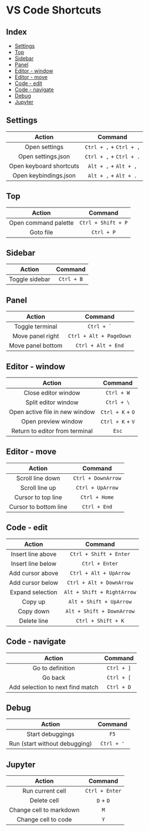 VS Code Shortcuts
=================

Index
-----
- [Settings](#settings)
- [Top](#top)
- [Sidebar](#sidebar)
- [Panel](#panel)
- [Editor - window](#editor---window)
- [Editor - move](#editor---move)
- [Code - edit](#code---edit)
- [Code - navigate](#code---navigate)
- [Debug](#debug)
- [Jupyter](#jupyter)

Settings
--------
| Action | Command |
|:------:|:-------:|
| Open settings | `Ctrl + ,` + `Ctrl + ,` |
| Open settings.json | `Ctrl + ,` + `Ctrl + .` |
| Open keyboard shortcuts | `Alt + ,` + `Alt + ,` |
| Open keybindings.json | `Alt + ,` + `Alt + .` |

Top
---
| Action | Command |
|:------:|:-------:|
| Open command palette | `Ctrl + Shift + P` |
| Goto file | `Ctrl + P` |

Sidebar
-------
| Action | Command |
|:------:|:-------:|
| Toggle sidebar | `Ctrl + B` |

Panel
------
| Action | Command |
|:------:|:-------:|
| Toggle terminal | `` Ctrl + ` `` |
| Move panel right | `Ctrl + Alt + PageDown` |
| Move panel bottom | `Ctrl + Alt + End` |

Editor - window
---------------
| Action | Command |
|:------:|:-------:|
| Close editor window | `Ctrl + W` |
| Split editor window | `Ctrl + \` |
| Open active file in new window | `Ctrl + K` + `O` |
| Open preview window | `Ctrl + K` + `V` |
| Return to editor from terminal | `Esc` |

Editor - move
-------------
| Action | Command |
|:------:|:-------:|
| Scroll line down | `Ctrl + DownArrow` |
| Scroll line up | `Ctrl + UpArrow` |
| Cursor to top line | `Ctrl + Home` |
| Cursor to bottom line | `Ctrl + End` |

Code - edit
-----------
| Action | Command |
|:------:|:-------:|
| Insert line above | `Ctrl + Shift + Enter` |
| Insert line below | `Ctrl + Enter` |
| Add cursor above | `Ctrl + Alt + UpArrow` |
| Add cursor below | `Ctrl + Alt + DownArrow` |
| Expand selection | `Alt + Shift + RightArrow` |
| Copy up | `Alt + Shift + UpArrow` |
| Copy down | `Alt + Shift + DownArrow` |
| Delete line | `Ctrl + Shift + K` |

Code - navigate
---------------
| Action | Command |
|:------:|:-------:|
| Go to definition | `Ctrl + ]` |
| Go back | `Ctrl + [` |
| Add selection to next find match | `Ctrl + D` |

Debug
-----
| Action | Command |
|:------:|:-------:|
| Start debuggings | `F5` |
| Run (start without debugging) | `Ctrl + '` |

Jupyter
-------
| Action | Command |
|:------:|:-------:|
| Run current cell | `Ctrl + Enter` |
| Delete cell | `D` + `D` |
| Change cell to markdown | `M` |
| Change cell to code | `Y` |
